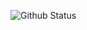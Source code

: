 ![Github Status](https://github-readme-stats.vercel.app/api?username=oneseventh&show_icons=true&theme=radical)
